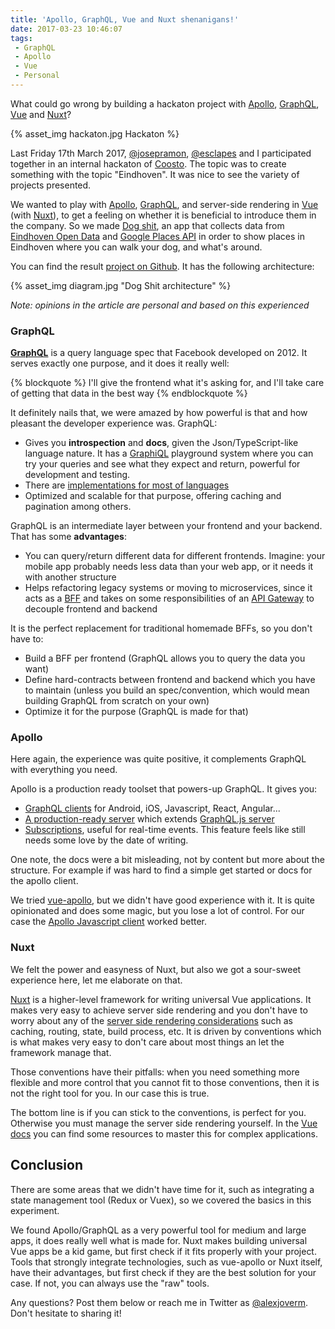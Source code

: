 ```yaml
---
title: 'Apollo, GraphQL, Vue and Nuxt shenanigans!'
date: 2017-03-23 10:46:07
tags:
 - GraphQL
 - Apollo
 - Vue
 - Personal
---
```


What could go wrong by building a hackaton project with [Apollo](http://dev.apollodata.com/), [GraphQL](http://graphql.org), [Vue](https://vuejs.org/) and [Nuxt](https://nuxtjs.org/)?

<!-- more -->

{% asset_img hackaton.jpg Hackaton %}

Last Friday 17th March 2017, [@josepramon](https://twitter.com/josepramon), [@esclapes](https://twitter.com/esclapes) and I participated together in an internal hackaton of [Coosto](https://www.coosto.com/en/). The topic was to create something with the topic "Eindhoven". It was nice to see the variety of projects presented.

We wanted to play with [Apollo](http://dev.apollodata.com/), [GraphQL](http://graphql.org), and server-side rendering in [Vue](https://vuejs.org/) (with [Nuxt](https://nuxtjs.org/)), to get a feeling on whether it is beneficial to introduce them in the company. So we made [Dog shit](https://github.com/esclapes/coosto-hackathon), an app that collects data from [Eindhoven Open Data](https://data.eindhoven.nl/pages/home/) and [Google Places API](https://developers.google.com/places) in order to show places in Eindhoven where you can walk your dog, and what's around.

You can find the result [project on Github](https://github.com/esclapes/coosto-hackathon). It has the following architecture:

{% asset_img diagram.jpg "Dog Shit architecture" %}

_Note: opinions in the article are personal and based on this experienced_

### GraphQL

**[GraphQL](http://graphql.org)** is a query language spec that Facebook developed on 2012. It serves exactly one purpose, and it does it really well:

{% blockquote %}
I'll give the frontend what it's asking for, and I'll take care of getting that data in the best way
{% endblockquote %}

It definitely nails that, we were amazed by how powerful is that and how pleasant the developer experience was. GraphQL:

 - Gives you **introspection** and **docs**, given the Json/TypeScript-like language nature. It has a [GraphiQL](http://graphql.org/learn/serving-over-http/#graphiql) playground system where you can try your queries and see what they expect and return, powerful for development and testing.
 - There are [implementations for most of languages](http://graphql.org/code/)
 - Optimized and scalable for that purpose, offering caching and pagination among others.

GraphQL is an intermediate layer between your frontend and your backend. That has some **advantages**:

 - You can query/return different data for different frontends. Imagine: your mobile app probably needs less data than your web app, or it needs it with another structure
 - Helps refactoring legacy systems or moving to microservices, since it acts as a [BFF](http://samnewman.io/patterns/architectural/bff/) and takes on some responsibilities of an [API Gateway](http://microservices.io/patterns/apigateway.html) to decouple frontend and backend

It is the perfect replacement for traditional homemade BFFs, so you don't have to:

 - Build a BFF per frontend (GraphQL allows you to query the data you want)
 - Define hard-contracts between frontend and backend which you have to maintain (unless you build an spec/convention, which would mean building GraphQL from scratch on your own)
 - Optimize it for the purpose (GraphQL is made for that)

### Apollo

Here again, the experience was quite positive, it complements GraphQL with everything you need.

Apollo is a production ready toolset that powers-up GraphQL. It gives you:

 - [GraphQL clients](http://dev.apollodata.com/) for Android, iOS, Javascript, React, Angular...
 - [A production-ready server](http://dev.apollodata.com/tools/#GraphQL-server-amp-tools) which extends [GraphQL.js server](http://graphql.org/graphql-js/)
 - [Subscriptions](http://dev.apollodata.com/tools/#GraphQL-server-amp-tools), useful for real-time events. This feature feels like still needs some love by the date of writing.

One note, the docs were a bit misleading, not by content but more about the structure. For example if was hard to find a simple get started or docs for the apollo client.

We tried [vue-apollo](https://github.com/Akryum/vue-apollo), but we didn't have good experience with it. It is quite opinionated and does some magic, but you lose a lot of control. For our case the [Apollo Javascript client](https://github.com/apollographql/apollo-client) worked better.

### Nuxt

We felt the power and easyness of Nuxt, but also we got a sour-sweet experience here, let me elaborate on that.

[Nuxt](https://nuxtjs.org/) is a higher-level framework for writing universal Vue applications. It makes very easy to achieve server side rendering and you don't have to worry about any of the [server side rendering considerations](https://vuejs.org/v2/guide/ssr.html#Build-Process-Routing-and-Vuex-State-Hydration) such as caching, routing, state, build process, etc. It is driven by conventions which is what makes very easy to don't care about most things an let the framework manage that.

Those conventions have their pitfalls: when you need something more flexible and more control that you cannot fit to those conventions, then it is not the right tool for you. In our case this is true.

The bottom line is if you can stick to the conventions, is perfect for you. Otherwise you must manage the server side rendering yourself. In the [Vue docs](https://vuejs.org/v2/guide/ssr.html#Build-Process-Routing-and-Vuex-State-Hydration) you can find some resources to master this for complex applications.

## Conclusion

There are some areas that we didn't have time for it, such as integrating a state management tool (Redux or Vuex), so we covered the basics in this experiment.

We found Apollo/GraphQL as a very powerful tool for medium and large apps, it does really well what is made for. Nuxt makes building universal Vue apps be a kid game, but first check if it fits properly with your project. Tools that strongly integrate technologies, such as vue-apollo or Nuxt itself, have their advantages, but first check if they are the best solution for your case. If not, you can always use the "raw" tools.

Any questions? Post them below or reach me in Twitter as [@alexjoverm](https://twitter.com/alexjoverm). Don't hesitate to sharing it!